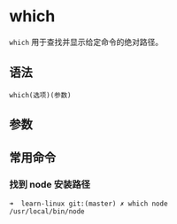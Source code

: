 # which

`which` 用于查找并显示给定命令的绝对路径。

## 语法

`which(选项)(参数)`

## 参数

## 常用命令

### 找到 node 安装路径

```
➜  learn-linux git:(master) ✗ which node
/usr/local/bin/node
```
